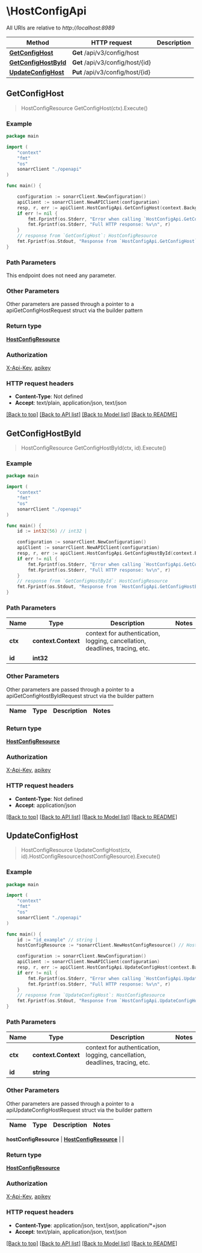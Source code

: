 # \HostConfigApi

All URIs are relative to *http://localhost:8989*

Method | HTTP request | Description
------------- | ------------- | -------------
[**GetConfigHost**](HostConfigApi.md#GetConfigHost) | **Get** /api/v3/config/host | 
[**GetConfigHostById**](HostConfigApi.md#GetConfigHostById) | **Get** /api/v3/config/host/{id} | 
[**UpdateConfigHost**](HostConfigApi.md#UpdateConfigHost) | **Put** /api/v3/config/host/{id} | 



## GetConfigHost

> HostConfigResource GetConfigHost(ctx).Execute()



### Example

```go
package main

import (
    "context"
    "fmt"
    "os"
    sonarrClient "./openapi"
)

func main() {

    configuration := sonarrClient.NewConfiguration()
    apiClient := sonarrClient.NewAPIClient(configuration)
    resp, r, err := apiClient.HostConfigApi.GetConfigHost(context.Background()).Execute()
    if err != nil {
        fmt.Fprintf(os.Stderr, "Error when calling `HostConfigApi.GetConfigHost``: %v\n", err)
        fmt.Fprintf(os.Stderr, "Full HTTP response: %v\n", r)
    }
    // response from `GetConfigHost`: HostConfigResource
    fmt.Fprintf(os.Stdout, "Response from `HostConfigApi.GetConfigHost`: %v\n", resp)
}
```

### Path Parameters

This endpoint does not need any parameter.

### Other Parameters

Other parameters are passed through a pointer to a apiGetConfigHostRequest struct via the builder pattern


### Return type

[**HostConfigResource**](HostConfigResource.md)

### Authorization

[X-Api-Key](../README.md#X-Api-Key), [apikey](../README.md#apikey)

### HTTP request headers

- **Content-Type**: Not defined
- **Accept**: text/plain, application/json, text/json

[[Back to top]](#) [[Back to API list]](../README.md#documentation-for-api-endpoints)
[[Back to Model list]](../README.md#documentation-for-models)
[[Back to README]](../README.md)


## GetConfigHostById

> HostConfigResource GetConfigHostById(ctx, id).Execute()



### Example

```go
package main

import (
    "context"
    "fmt"
    "os"
    sonarrClient "./openapi"
)

func main() {
    id := int32(56) // int32 | 

    configuration := sonarrClient.NewConfiguration()
    apiClient := sonarrClient.NewAPIClient(configuration)
    resp, r, err := apiClient.HostConfigApi.GetConfigHostById(context.Background(), id).Execute()
    if err != nil {
        fmt.Fprintf(os.Stderr, "Error when calling `HostConfigApi.GetConfigHostById``: %v\n", err)
        fmt.Fprintf(os.Stderr, "Full HTTP response: %v\n", r)
    }
    // response from `GetConfigHostById`: HostConfigResource
    fmt.Fprintf(os.Stdout, "Response from `HostConfigApi.GetConfigHostById`: %v\n", resp)
}
```

### Path Parameters


Name | Type | Description  | Notes
------------- | ------------- | ------------- | -------------
**ctx** | **context.Context** | context for authentication, logging, cancellation, deadlines, tracing, etc.
**id** | **int32** |  | 

### Other Parameters

Other parameters are passed through a pointer to a apiGetConfigHostByIdRequest struct via the builder pattern


Name | Type | Description  | Notes
------------- | ------------- | ------------- | -------------


### Return type

[**HostConfigResource**](HostConfigResource.md)

### Authorization

[X-Api-Key](../README.md#X-Api-Key), [apikey](../README.md#apikey)

### HTTP request headers

- **Content-Type**: Not defined
- **Accept**: application/json

[[Back to top]](#) [[Back to API list]](../README.md#documentation-for-api-endpoints)
[[Back to Model list]](../README.md#documentation-for-models)
[[Back to README]](../README.md)


## UpdateConfigHost

> HostConfigResource UpdateConfigHost(ctx, id).HostConfigResource(hostConfigResource).Execute()



### Example

```go
package main

import (
    "context"
    "fmt"
    "os"
    sonarrClient "./openapi"
)

func main() {
    id := "id_example" // string | 
    hostConfigResource := *sonarrClient.NewHostConfigResource() // HostConfigResource |  (optional)

    configuration := sonarrClient.NewConfiguration()
    apiClient := sonarrClient.NewAPIClient(configuration)
    resp, r, err := apiClient.HostConfigApi.UpdateConfigHost(context.Background(), id).HostConfigResource(hostConfigResource).Execute()
    if err != nil {
        fmt.Fprintf(os.Stderr, "Error when calling `HostConfigApi.UpdateConfigHost``: %v\n", err)
        fmt.Fprintf(os.Stderr, "Full HTTP response: %v\n", r)
    }
    // response from `UpdateConfigHost`: HostConfigResource
    fmt.Fprintf(os.Stdout, "Response from `HostConfigApi.UpdateConfigHost`: %v\n", resp)
}
```

### Path Parameters


Name | Type | Description  | Notes
------------- | ------------- | ------------- | -------------
**ctx** | **context.Context** | context for authentication, logging, cancellation, deadlines, tracing, etc.
**id** | **string** |  | 

### Other Parameters

Other parameters are passed through a pointer to a apiUpdateConfigHostRequest struct via the builder pattern


Name | Type | Description  | Notes
------------- | ------------- | ------------- | -------------

 **hostConfigResource** | [**HostConfigResource**](HostConfigResource.md) |  | 

### Return type

[**HostConfigResource**](HostConfigResource.md)

### Authorization

[X-Api-Key](../README.md#X-Api-Key), [apikey](../README.md#apikey)

### HTTP request headers

- **Content-Type**: application/json, text/json, application/*+json
- **Accept**: text/plain, application/json, text/json

[[Back to top]](#) [[Back to API list]](../README.md#documentation-for-api-endpoints)
[[Back to Model list]](../README.md#documentation-for-models)
[[Back to README]](../README.md)

